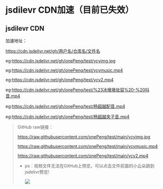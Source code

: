 # jsdilevr CDN加速（目前已失效）
## jsdilevr CDN

加速地址：

https://cdn.jsdelivr.net/gh/用户名/仓库名/文件名

eg:https://cdn.jsdelivr.net/gh/onePeng/test/ycyimg.jpg

eg:https://cdn.jsdelivr.net/gh/onePeng/test/ycymusic.mp4

eg:https://cdn.jsdelivr.net/gh/onePeng/test/ycy2.mp4

eg:https://cdn.jsdelivr.net/gh/onePeng/test/%23冰墩墩妆容%20-%20抖音.mp4

eg:https://cdn.jsdelivr.net/gh/onePeng/test/杨超越配音.mp4

eg:https://cdn.jsdelivr.net/gh/onePeng/test/杨超越夹子音.mp4

> GitHub raw链接：
>
> https://raw.githubusercontent.com/onePeng/test/main/ycyimg.jpg
>
> https://raw.githubusercontent.com/onePeng/test/main/ycymusic.mp4
> 
> https://raw.githubusercontent.com/onePeng/test/main/ycy2.mp4
>
> - ps：视频文件无法在GitHub上预览，可以点击文件前面的小云朵跳到jsdelivr预览!
>
>   ![](https://cdn.jsdelivr.net/gh/onePeng/test@main/assets/raw-view.png)

